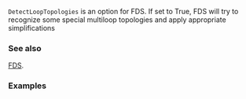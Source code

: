 `DetectLoopTopologies` is an option for FDS. If set to True, FDS will try to recognize some special multiloop topologies and apply appropriate simplifications

### See also

[FDS](FDS).

### Examples